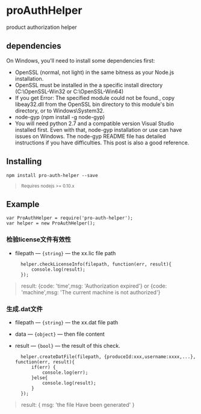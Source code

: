 # proAuthHelper
product authorization helper

## dependencies
On Windows, you'll need to install some dependencies first:

- OpenSSL (normal, not light) in the same bitness as your Node.js installation.
- OpenSSL must be installed in the a specific install directory (C:\OpenSSL-Win32 or C:\OpenSSL-Win64)
- If you get Error: The specified module could not be found., copy libeay32.dll from the OpenSSL bin directory to this module's bin directory, or to Windows\System32.
- node-gyp (npm install -g node-gyp)
- You will need python 2.7 and a compatible version Visual Studio installed first. Even with that, node-gyp installation or use can have issues on Windows. The node-gyp README file has detailed instructions if you have difficulties. This post is also a good reference.


## Installing

```
npm install pro-auth-helper --save
```
> <sub>Requires nodejs >= 0.10.x</sub>

## Example

    var ProAuthHelper = require('pro-auth-helper');
    var helper = new ProAuthHelper();


### 检验license文件有效性

* filepath — `{string}` — the xx.lic file path

    	helper.checkLicenseInfo(filepath, function(err, result){
    		console.log(result);
    	});

> result: {code: 'time',msg: 'Authorization expired'} or {code: 'machine',msg: 'The current machine is not authorized'}
### 生成.dat文件
* filepath — `{string}` — the xx.dat file path
* data — `{object}` — then file content
* result — `{bool}` — the result of this check.

    	helper.createDatFile(filepath, {produceId:xxx,username:xxxx,...}, function(err, result){
    		if(err) {
    			console.log(err);
    		}else{
    			console.log(result);
    		}
    	});
> result: { msg: 'the file Have been generated' }